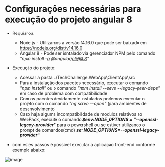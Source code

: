 # Configurações necessárias para execução do projeto angular 8

- Requisitos:
  - Node.js - Utilizamos a versão 14.16.0 que pode ser baixado em https://nodejs.org/dist/v14.16.0
  - Angular 8 - Pode ser isntalado via gerenciador NPM pelo comando <i>"npm install -g @angular/cli@8.3"</i>

- Execução do projeto:
  - Acessar a pasta ..\TechChallenge.WebApp\ClientApp\src
  - Para a instalação dos pacotes necessário, executar o comando <i>"npm install"</i> ou o comando <i>"npm install --save --legacy-peer-deps"</i> em caso de problema com compatibilidade 
  - Com os pacotes devidamente instalados podemos executar o projeto com o comando <i>"ng serve --open"</i> (para ambientes de desenvolvimento)
  - Caso haja alguma incompatibilidade de modulos relativos ao WebPack, execute o comando <i><b>$env:NODE_OPTIONS = "--openssl-legacy-provider"</i></b> para o powershell ou se estiver utilizando o prompt de comandos(cmd) <i><b>set NODE_OPTIONS=--openssl-legacy-provider"</i></b>

* com estes passos é possivel executar a aplicação front-end conforme exemplo abaixo:

![image](https://github.com/JairJr/TechChallenge/assets/29376086/09a4d497-3ca0-461d-a0fe-2282c566b454)
